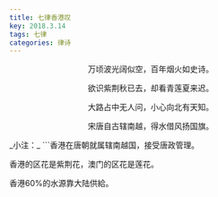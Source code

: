 ```yaml
---
title: 七律香港叹
key: 2018.3.14
tags: 七律
categories: 律诗
---
```


<p align="center">万顷波光阔似空，百年烟火如史诗。
</p>
<p align="center">欲识紫荆秋已去，却看青莲夏来迟。
</p>
<p align="center">大路占中无人问，小心向北有天知。
</p>
<p align="center">宋唐自古辖南越，得水借风扬国旗。
</p>
_小注：_
```香港在唐朝就属辖南越国，接受唐政管理。

香港的区花是紫荆花，澳门的区花是莲花。

香港60%的水源靠大陆供給。

```